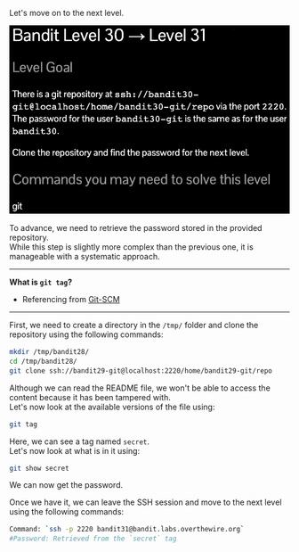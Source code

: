 Let's move on to the next level.

![untitled](ScreenShots/Level%2030%20->%2031.jpg)

To advance, we need to retrieve the password stored in the provided repository.  
While this step is slightly more complex than the previous one, it is manageable with a systematic approach.

---
**What is `git tag`?**
-  Referencing from [Git-SCM](https://git-scm.com/docs/git-tag)
---
First, we need to create a directory in the `/tmp/` folder and clone the repository using the following commands:
```bash
mkdir /tmp/bandit28/
cd /tmp/bandit28/
git clone ssh://bandit29-git@localhost:2220/home/bandit29-git/repo
```
Although we can read the README file, we won't be able to access the content because it has been tampered with.  
Let's now look at the available versions of the file using:
```bash
git tag
```
Here, we can see a tag named `secret`.  
Let's now look at what is in it using:
```bash
git show secret
```
We can now get the password.  

Once we have it, we can leave the SSH session and move to the next level using the following commands:
```bash
Command: `ssh -p 2220 bandit31@bandit.labs.overthewire.org`
#Password: Retrieved from the `secret` tag
```
<!-- Password: `OoffzGDlzhAlerFJ2cAiz1D41JW1Mhmt` -->